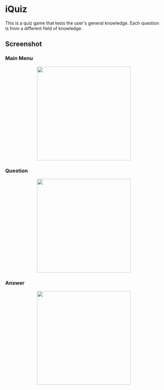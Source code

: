 # iQuiz
This is a quiz game that tests the user's general knowledge. Each question is from a different field of knowledge.

## Screenshot

### Main Menu
<p align="center"><img src="https://user-images.githubusercontent.com/93449171/194325396-df383c44-4210-4d2a-8cf4-6f1a6ae30d1d.png " width="300"></p>

### Question
<p align="center"><img src="https://user-images.githubusercontent.com/93449171/194325417-95d32187-a72d-4bbf-a4e3-5107c6f424f7.png " width="300"></p>


### Answer
<p align="center"><img src="https://user-images.githubusercontent.com/93449171/194325382-35ce11d2-8245-465e-8d7b-582de465b781.png " width="300"></p>
